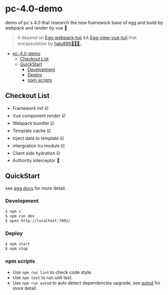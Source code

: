 # pc-4.0-demo

demo of pc`s 4.0 that research the new framework base of egg and build by webpack and render by vue 🐰

> it depend on [Egg-webpack-tuji](http://gogs.tuji.com/hongchun/egg-webpack-tuji) && [Egg-view-vue-tuji](http://gogs.tuji.com/hongchun/egg-view-vue-tuji) that encapsulation by [halu886🧑🏻‍💻](http://gogs.tuji.com/hongchun)。

<!-- TOC -->

- [pc-4.0-demo](#pc-40-demo)
  - [Checkout List](#checkout-list)
  - [QuickStart](#quickstart)
    - [Development](#development)
    - [Deploy](#deploy)
    - [npm scripts](#npm-scripts)

<!-- /TOC -->

## Checkout List

- Framework init ☑️
- Vue component render ☑️
- Webpack bundler ☑️
- Template cache ☑️
- Inject data to template ☑️
- intergration lru module ☑️
- Client side hydration ☑️
- Authority interceptor 🔨

## QuickStart

<!-- add docs here for user -->

see [egg docs][egg] for more detail.

### Development

```bash
$ npm i
$ npm run dev
$ open http://localhost:7001/
```

### Deploy

```bash
$ npm start
$ npm stop
```

### npm scripts

- Use `npm run lint` to check code style.
- Use `npm test` to run unit test.
- Use `npm run autod` to auto detect dependencies upgrade, see [autod](https://www.npmjs.com/package/autod) for more detail.

[egg]: https://eggjs.org
